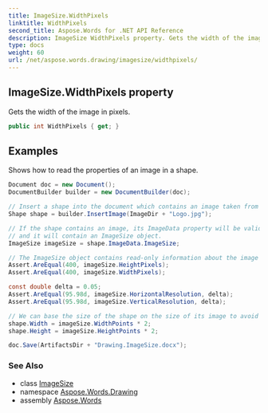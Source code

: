 ```yaml
---
title: ImageSize.WidthPixels
linktitle: WidthPixels
second_title: Aspose.Words for .NET API Reference
description: ImageSize WidthPixels property. Gets the width of the image in pixels in C#.
type: docs
weight: 60
url: /net/aspose.words.drawing/imagesize/widthpixels/
---
```

## ImageSize.WidthPixels property

Gets the width of the image in pixels.

```csharp
public int WidthPixels { get; }
```

## Examples

Shows how to read the properties of an image in a shape.

```csharp
Document doc = new Document();
DocumentBuilder builder = new DocumentBuilder(doc);

// Insert a shape into the document which contains an image taken from our local file system.
Shape shape = builder.InsertImage(ImageDir + "Logo.jpg");

// If the shape contains an image, its ImageData property will be valid,
// and it will contain an ImageSize object.
ImageSize imageSize = shape.ImageData.ImageSize; 

// The ImageSize object contains read-only information about the image within the shape.
Assert.AreEqual(400, imageSize.HeightPixels);
Assert.AreEqual(400, imageSize.WidthPixels);

const double delta = 0.05;
Assert.AreEqual(95.98d, imageSize.HorizontalResolution, delta);
Assert.AreEqual(95.98d, imageSize.VerticalResolution, delta);

// We can base the size of the shape on the size of its image to avoid stretching the image.
shape.Width = imageSize.WidthPoints * 2;
shape.Height = imageSize.HeightPoints * 2;

doc.Save(ArtifactsDir + "Drawing.ImageSize.docx");
```

### See Also

* class [ImageSize](../)
* namespace [Aspose.Words.Drawing](../../imagesize/)
* assembly [Aspose.Words](../../../)
